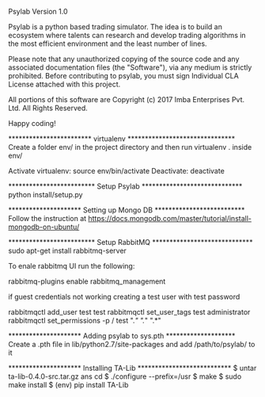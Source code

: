 Psylab Version 1.0

Psylab is a python based trading simulator. The idea is to build an ecosystem where talents can research and develop trading algorithms in the most efficient environment and the least number of lines.

Please note that any unauthorized copying of the source code and any associated documentation files (the "Software"), via any medium is strictly prohibited. Before contributing to psylab, you must sign Individual CLA License attached with this project.

All portions of this software are Copyright (c) 2017 Imba Enterprises Pvt. Ltd. All Rights Reserved.

Happy coding!

************************ virtualenv *******************************
Create a folder env/ in the project directory and then run
virtualenv .
inside env/

Activate virtualenv: source env/bin/activate
Deactivate: deactivate

************************* Setup Psylab *****************************
python install/setup.py

********************* Setting up Mongo DB **************************
Follow the instruction at https://docs.mongodb.com/master/tutorial/install-mongodb-on-ubuntu/

************************* Setup RabbitMQ *****************************
sudo apt-get install rabbitmq-server

To enale rabbitmq UI run the following:

rabbitmq-plugins enable rabbitmq_management

if guest credentials not working
creating a test user with test password

rabbitmqctl add_user test test
rabbitmqctl set_user_tags test administrator
rabbitmqctl set_permissions -p / test ".*" ".*" ".*"

********************* Adding psylab to sys.pth ********************
Create a .pth file in lib/python2.7/site-packages and add /path/to/psylab/ to it

********************* Installing TA-Lib ***************************
$ untar ta-lib-0.4.0-src.tar.gz ans cd
$ ./configure --prefix=/usr
$ make
$ sudo make install
$ (env) pip install TA-Lib
